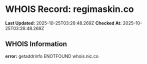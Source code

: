 # WHOIS Record: regimaskin.co

**Last Updated:** 2025-10-25T03:26:48.269Z
**Checked At:** 2025-10-25T03:26:48.269Z

## WHOIS Information

**error:** getaddrinfo ENOTFOUND whois.nic.co

